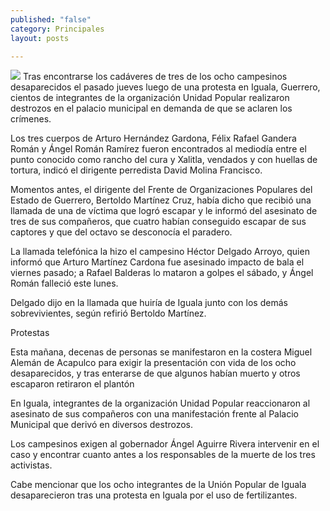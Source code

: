 ```yaml
---
published: "false"
category: Principales
layout: posts

---
```


![](/_posts/2013/06/03/fede.jpg)
Tras encontrarse los cadáveres de tres de los ocho campesinos desaparecidos el pasado jueves luego de una protesta en Iguala, Guerrero, cientos de integrantes de la organización Unidad Popular realizaron destrozos en el palacio municipal en demanda de que se aclaren los crímenes.

Los tres cuerpos de Arturo Hernández Gardona, Félix Rafael Gandera Román y Ángel Román Ramírez fueron encontrados al mediodía entre el punto conocido como rancho del cura y Xalitla,  vendados y con huellas de tortura, indicó el dirigente perredista David Molina Francisco.

Momentos antes, el dirigente del Frente de Organizaciones Populares del Estado de Guerrero, Bertoldo Martínez Cruz, había dicho que recibió una llamada de una de víctima que logró escapar y le informó del asesinato de tres de sus compañeros, que cuatro habían conseguido escapar de sus captores y que del octavo se desconocía el paradero.

La llamada telefónica la hizo el campesino Héctor Delgado Arroyo, quien informó que Arturo Martínez Cardona fue asesinado impacto de bala el viernes pasado; a Rafael Balderas lo mataron a golpes el sábado, y Ángel Román falleció este lunes.

Delgado dijo en la llamada que huiría de Iguala junto con los demás sobrevivientes, según refirió Bertoldo Martínez.

Protestas

Esta mañana, decenas de personas se manifestaron en la costera Miguel Alemán de Acapulco para exigir la presentación con vida de los ocho desaparecidos, y tras enterarse de que algunos habían muerto y otros escaparon retiraron el plantón

En Iguala, integrantes de la organización Unidad Popular reaccionaron al asesinato de sus compañeros con una manifestación frente al Palacio Municipal que derivó en diversos destrozos.

Los campesinos exigen al gobernador Ángel Aguirre Rivera intervenir en el caso y encontrar cuanto antes a los responsables de la muerte de los tres activistas.

Cabe mencionar que los ocho integrantes de la Unión Popular de Iguala desaparecieron tras una protesta en Iguala por el uso de fertilizantes.
